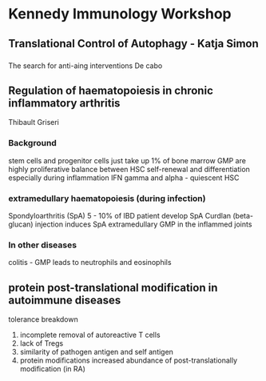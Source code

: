 # Kennedy Immunology Workshop
## Translational Control of Autophagy - Katja Simon
###
The search for anti-aing interventions De cabo 
## Regulation of haematopoiesis in chronic inflammatory arthritis
Thibault Griseri
### Background
stem cells and progenitor cells just take up 1% of bone marrow
GMP are highly proliferative 
balance between HSC self-renewal and differentiation
especially during inflammation 
IFN gamma and alpha - quiescent HSC
### extramedullary haematopoiesis (during infection)
Spondyloarthritis (SpA) 5 - 10% of IBD patient develop SpA      Curdlan (beta-glucan) injection induces SpA
extramedullary GMP in the inflammed joints

### In other diseases
colitis - GMP leads to neutrophils and eosinophils 
## protein post-translational modification in autoimmune diseases
tolerance breakdown
1. incomplete removal of autoreactive T cells
2. lack of Tregs
3. similarity of pathogen antigen and self antigen
4. protein modifications
increased abundance of post-translationally modification (in RA)

